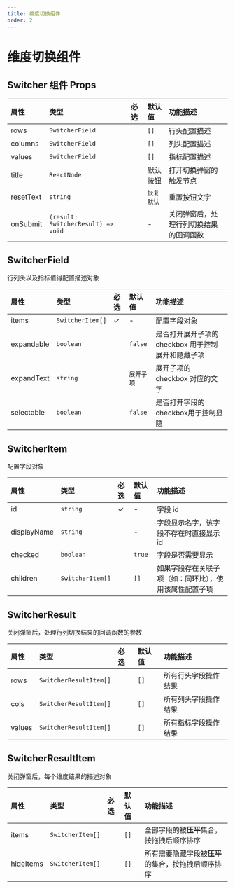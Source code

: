 ```yaml
---
title: 维度切换组件
order: 2
---
```


# 维度切换组件

## Switcher 组件 Props

| 属性       | 类型            | 必选  | 默认值 | 功能描述   |
| :---------- | :--------------- |  :---- | :------ | :---------- |
| rows       | `SwitcherField`           |      | `[]`   | 行头配置描述   |
| columns | `SwitcherField`          |      | `[]`   | 列头配置描述   |
| values   | `SwitcherField`           |      | `[]`   | 指标配置描述 |
| title       | `ReactNode`       |      | 默认按钮   |  打开切换弹窗的触发节点  |
| resetText       | `string`       |      | `恢复默认`   | 重置按钮文字   |
| onSubmit       | `(result: SwitcherResult) => void`       |      | -   | 关闭弹窗后，处理行列切换结果的回调函数   |

## SwitcherField

行列头以及指标值得配置描述对象

| 属性       | 类型            | 必选  | 默认值 | 功能描述   |
| :---------- | :--------------- |  :---- | :------ | :---------- |
| items       | `SwitcherItem[]`           |   ✓    | -   | 配置字段对象   |
| expandable       | `boolean`           |       | `false`   | 是否打开展开子项的 checkbox 用于控制展开和隐藏子项   |
| expandText | `string`          |      | `展开子项`  | 展开子项的 checkbox 对应的文字   |
| selectable   | `boolean`           |      | `false`   | 是否打开字段的 checkbox用于控制显隐 |

## SwitcherItem

配置字段对象

| 属性       | 类型            | 必选  | 默认值 | 功能描述   |
| :---------- | :--------------- |  :---- | :------ | :---------- |
| id       | `string`           |   ✓    | -   | 字段 id   |
| displayName | `string`          |      | -   | 字段显示名字，该字段不存在时直接显示 id   |
| checked   | `boolean`           |      | `true`   | 字段是否需要显示 |
| children       | `SwitcherItem[]`       |      | `[]`   | 如果字段存在关联子项（如：同环比），使用该属性配置子项   |

## SwitcherResult

关闭弹窗后，处理行列切换结果的回调函数的参数

| 属性       | 类型            | 必选  | 默认值 | 功能描述   |
| :---------- | :--------------- |  :---- | :------ | :---------- |
| rows       | `SwitcherResultItem[]`           |       | `[]`  | 所有行头字段操作结果   |
| cols | `SwitcherResultItem[]`          |      | `[]`   | 所有列头字段操作结果   |
| values   | `SwitcherResultItem[]`           |      | `[]`   | 所有指标字段操作结果 |

## SwitcherResultItem

关闭弹窗后，每个维度结果的描述对象

| 属性       | 类型            | 必选  | 默认值 | 功能描述   |
| :---------- | :--------------- |  :---- | :------ | :---------- |
| items       | `SwitcherItem[]`           |       | `[]`  |  全部字段的被**压平**集合，按拖拽后顺序排序   |
| hideItems | `SwitcherItem[]`          |      | `[]`   | 所有需要隐藏字段被**压平**的集合，按拖拽后顺序排序   |
